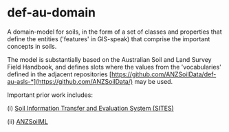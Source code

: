 # def-au-domain
A domain-model for soils, in the form of a set of classes and properties that define the entities ('features' in GIS-speak) that comprise the important concepts in soils.

The model is substantially based on the Australian Soil and Land Survey Field Handbook, and defines slots where the values from the 'vocabularies' defined in the adjacent repositories [https://github.com/ANZSoilData/def-au-asls-*](https://github.com/ANZSoilData/) may be used. 

Important prior work includes:

(i) [Soil Information Transfer and Evaluation System (SITES)](https://www.asris.csiro.au/downloads/Sites_v2.zip) 

(ii) [ANZSoilML](https://github.com/ANZSoilData/ANZSoilML)
